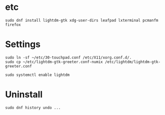 # etc
```
sudo dnf install lightdm-gtk xdg-user-dirs leafpad lxterminal pcmanfm firefox
```

# Settings
```
sudo ln -sf ~/etc/30-touchpad.conf /etc/X11/xorg.conf.d/.
sudo cp ~/etc/lightdm-gtk-greeter.conf-numix /etc/lightdm/lightdm-gtk-greeter.conf

sudo systemctl enable lightdm
```

# Uninstall
```
sudo dnf history undo ...
```

